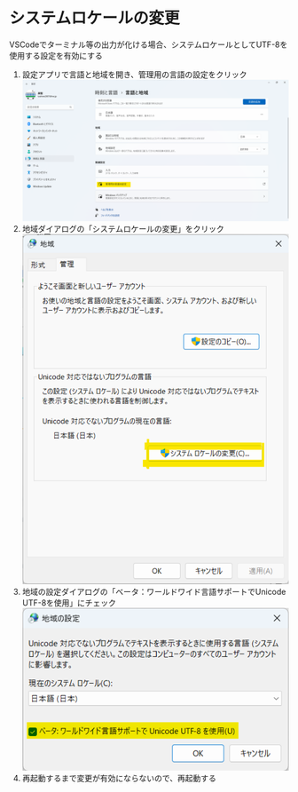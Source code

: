 #   システムロケールの変更
VSCodeでターミナル等の出力が化ける場合、システムロケールとしてUTF-8を使用する設定を有効にする
1.  設定アプリで言語と地域を開き、管理用の言語の設定をクリック
    ![言語と地域](/images/Windows/20230921_SystemLocale1.png)
1.  地域ダイアログの「システムロケールの変更」をクリック
    ![地域](/images/Windows/20230921_SystemLocale2.png)
1.  地域の設定ダイアログの「ベータ：ワールドワイド言語サポートでUnicode UTF-8を使用」にチェック
    ![地域の設定](/images/Windows/20230921_SystemLocale3.png)
1.  再起動するまで変更が有効にならないので、再起動する
